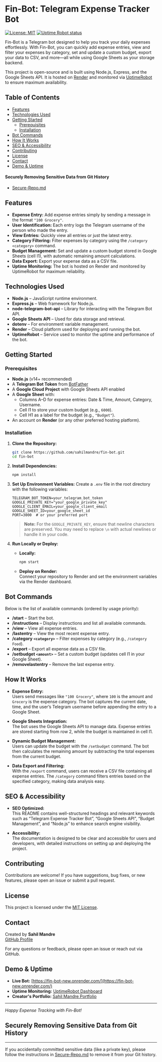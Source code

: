 # Fin-Bot: Telegram Expense Tracker Bot

[![License: MIT](https://img.shields.io/badge/License-MIT-yellow.svg)](LICENSE)
[![Uptime Robot status](https://img.shields.io/uptimerobot/ratio/m788221149-7dba8df26b99d1e3a1833f0d.svg)](https://dashboard.uptimerobot.com/monitors/798540552)

Fin-Bot is a Telegram bot designed to help you track your daily expenses effortlessly. With Fin-Bot, you can quickly add expense entries, view and filter your expenses by category, set and update a custom budget, export your data to CSV, and more—all while using Google Sheets as your storage backend.

This project is open-source and is built using Node.js, Express, and the Google Sheets API. It is hosted on [Render](https://fin-bot-new.onrender.com/) and monitored via [UptimeRobot](https://dashboard.uptimerobot.com/monitors/798540552) to ensure maximum availability.

## Table of Contents
- [Features](#features)
- [Technologies Used](#technologies-used)
- [Getting Started](#getting-started)
  - [Prerequisites](#prerequisites)
  - [Installation](#installation)
- [Bot Commands](#bot-commands)
- [How It Works](#how-it-works)
- [SEO & Accessibility](#seo--accessibility)
- [Contributing](#contributing)
- [License](#license)
- [Contact](#contact)
- [Demo & Uptime](#demo--uptime)

#### Securely Removing Sensitive Data from Git History
- [Secure-Repo.md](Secure-Repo.md)

## Features
- **Expense Entry:** Add expense entries simply by sending a message in the format `"100 Grocery"`.
- **User Identification:** Each entry logs the Telegram username of the person who made the entry.
- **View Entries:** Quickly view all entries or just the latest entry.
- **Category Filtering:** Filter expenses by category using the `/category <category>` command.
- **Budget Management:** Set and update a custom budget stored in Google Sheets (cell I1), with automatic remaining amount calculations.
- **Data Export:** Export your expense data as a CSV file.
- **Uptime Monitoring:** The bot is hosted on Render and monitored by UptimeRobot for maximum reliability.

## Technologies Used
- **Node.js** – JavaScript runtime environment.
- **Express.js** – Web framework for Node.js.
- **node-telegram-bot-api** – Library for interacting with the Telegram Bot API.
- **Google Sheets API** – Used for data storage and retrieval.
- **dotenv** – For environment variable management.
- **Render** – Cloud platform used for deploying and running the bot.
- **UptimeRobot** – Service used to monitor the uptime and performance of the bot.

## Getting Started

### Prerequisites
- **Node.js** (v14+ recommended)
- A **Telegram Bot Token** from [BotFather](https://t.me/BotFather)
- A **Google Cloud Project** with Google Sheets API enabled
- A **Google Sheet** with:
  - Columns A–D for expense entries: Date & Time, Amount, Category, Username.
  - Cell I1 to store your custom budget (e.g., `6000`).
  - Cell H1 as a label for the budget (e.g., `"Budget"`).
- An account on **Render** (or any other preferred hosting platform).

### Installation
1. **Clone the Repository:**
    ```bash
    git clone https://github.com/sahilmandre/fin-bot.git
    cd fin-bot
    ```

2. **Install Dependencies:**
    ```bash
    npm install
    ```

3. **Set Up Environment Variables:**
   Create a `.env` file in the root directory with the following variables:
    ```env
    TELEGRAM_BOT_TOKEN=your_telegram_bot_token
    GOOGLE_PRIVATE_KEY="your_google_private_key"
    GOOGLE_CLIENT_EMAIL=your_google_client_email
    GOOGLE_SHEET_ID=your_google_sheet_id
    PORT=3000  # or your preferred port
    ```
    > **Note:** For the `GOOGLE_PRIVATE_KEY`, ensure that newline characters are preserved. You may need to replace `\n` with actual newlines or handle it in your code.

4. **Run Locally or Deploy:**
   - **Locally:**  
     ```bash
     npm start
     ```
   - **Deploy on Render:**  
     Connect your repository to Render and set the environment variables via the Render dashboard.

## Bot Commands
Below is the list of available commands (ordered by usage priority):

- **/start** – Start the bot.
- **/instructions** – Display instructions and list all available commands.
- **/view** – View all expense entries.
- **/lastentry** – View the most recent expense entry.
- **/category `<category>`** – Filter expenses by category (e.g., `/category Food`).
- **/export** – Export all expense data as a CSV file.
- **/setbudget `<amount>`** – Set a custom budget (updates cell I1 in your Google Sheet).
- **/removelastentry** – Remove the last expense entry.

## How It Works
- **Expense Entry:**  
  Users send messages like `"100 Grocery"`, where `100` is the amount and `Grocery` is the expense category. The bot captures the current date, time, and the user’s Telegram username before appending the entry to a Google Sheet.

- **Google Sheets Integration:**  
  The bot uses the Google Sheets API to manage data. Expense entries are stored starting from row 2, while the budget is maintained in cell I1.

- **Dynamic Budget Management:**  
  Users can update the budget with the `/setbudget` command. The bot then calculates the remaining amount by subtracting the total expenses from the current budget.

- **Data Export and Filtering:**  
  With the `/export` command, users can receive a CSV file containing all expense entries. The `/category` command filters entries based on the specified category, making data analysis easy.

## SEO & Accessibility
- **SEO Optimized:**  
  This README contains well-structured headings and relevant keywords such as “Telegram Expense Tracker Bot”, “Google Sheets API”, “Budget Management”, and “Node.js” to enhance search engine visibility.
  
- **Accessibility:**  
  The documentation is designed to be clear and accessible for users and developers, with detailed instructions on setting up and deploying the project.

## Contributing
Contributions are welcome! If you have suggestions, bug fixes, or new features, please open an issue or submit a pull request.

## License
This project is licensed under the [MIT License](LICENSE).

## Contact
Created by **Sahil Mandre**  
[GitHub Profile](https://github.com/sahilmandre)

For any questions or feedback, please open an issue or reach out via GitHub.

## Demo & Uptime
- **Live Bot:** [https://fin-bot-new.onrender.com/](https://fin-bot-new.onrender.com/)
- **Uptime Monitoring:** [UptimeRobot Dashboard](https://dashboard.uptimerobot.com/monitors/798540552)
- **Creator's Portfolio:** [Sahil Mandre Portfolio](https://portfolio-sahilmandre.vercel.app/)

---

*Happy Expense Tracking with Fin-Bot!*

## Securely Removing Sensitive Data from Git History
--------------------------------------------------------

If you accidentally committed sensitive data (like a private key), please follow the instructions in [Secure-Repo.md](Secure-Repo.md) to remove it from your Git history.
